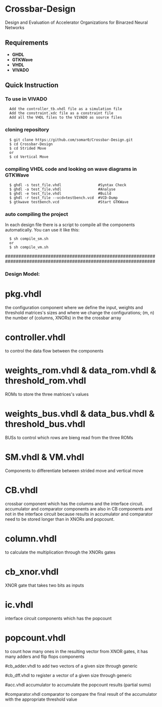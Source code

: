 # Crossbar-Design
Design and Evaluation of Accelerator Organizations for Binarzed Neural Networks

## Requirements
* **GHDL**
* **GTKWave**
* **VHDL**
* **VIVADO**

## Quick Instruction

### To use in VIVADO 
      
      Add the controller_tb.vhdl file as a simulation file
      Add the constraint.xdc file as a constraint file
      Add all the VHDL files to the VIVADO as source files 
      
### cloning repository

      $ git clone https://github.com/somar0/Crossbar-Design.git
      $ cd Crossbar-Design
      $ cd Strided Move
      or
      $ cd Vertical Move

### compiling VHDL code and looking on wave diagrams in GTKWave

      $ ghdl -s test_file.vhdl                 #Syntax Check  
      $ ghdl -a test_file.vhdl                 #Analyse  
      $ ghdl -e test_file.vhdl                 #Build   
      $ ghdl -r test_file --vcd=testbench.vcd  #VCD-Dump  
      $ gtkwave testbench.vcd                  #Start GTKWave  

### auto compiling the project

In each design file there is a script to compile all the components automatically. You can use it like this:

      $ sh compile_sm.sh
      or
      $ sh compile_vm.sh

################################################################################################################

### Design Model:

# pkg.vhdl
the configuration component where we define the input, weights and threshold matrices's sizes and where we change the configurations;
(m, n) the number of (columns, XNORs) in the the crossbar array

# controller.vhdl
to control the data flow between the components

# weights_rom.vhdl & data_rom.vhdl & threshold_rom.vhdl
ROMs to store the three matrices's values

# weights_bus.vhdl & data_bus.vhdl & threshold_bus.vhdl
BUSs to control which rows are bieng read from the three ROMs

# SM.vhdl & VM.vhdl
Components to differentiate between strided move and vertical move 

# CB.vhdl
crossbar component which has the columns and the interface circuit.
accumulator and comparator components are also in CB components and not in the interface circuit because 
results in accumulator and comparator need to be stored longer than in XNORs and popcount.

# column.vhdl
to calculate the multiplication through the XNORs gates

# cb_xnor.vhdl 
XNOR gate that takes two bits as inputs

# ic.vhdl
interface circuit components which has the popcount

# popcount.vhdl
to count how many ones in the resulting vector from XNOR gates, it has many adders and flip flops components

#cb_adder.vhdl
to add two vectors of a given size through generic

#cb_dff.vhdl
to register a vector of a given size through generic

#acc.vhdl
accumulator to accumulate the popcount results (partial sums)

#comparator.vhdl
comparator to compare the final result of the accumulator with the appropriate threshold value 



